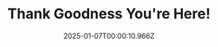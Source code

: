 ---
title: "Thank Goodness You're Here!"
id: 2366980
date: 2025-01-07T00:00:10.966Z
link: games/steam/recent/thank-goodness-youre-here
image: http://media.steampowered.com/steamcommunity/public/images/apps/2366980/81ed58d1e830670e39a0f92f9f46e1582c1ad8be.jpg
playtime_2weeks: 81
playtime_forever: 81
playtime_windows_forever: 0
playtime_mac_forever: 0
playtime_linux_forever: 81
playtime_deck_forever: 81
---